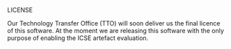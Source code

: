 LICENSE

Our Technology Transfer Office (TTO) will soon deliver us the final licence of this software. At the moment we are releasing this software with the only purpose of enabling the ICSE artefact evaluation. 
